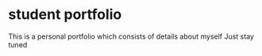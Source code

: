 # student portfolio

This is a personal portfolio which consists of details about myself
Just stay tuned